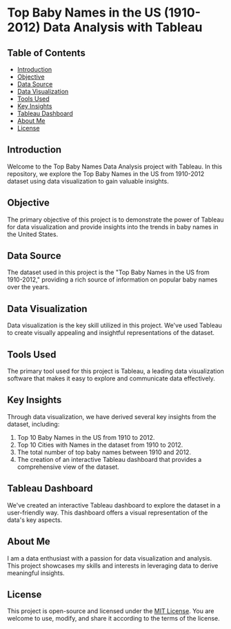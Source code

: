 # Top Baby Names in the US (1910-2012) Data Analysis with Tableau

## Table of Contents
- [Introduction](#introduction)
- [Objective](#objective)
- [Data Source](#data-source)
- [Data Visualization](#data-visualization)
- [Tools Used](#tools-used)
- [Key Insights](#key-insights)
- [Tableau Dashboard](#tableau-dashboard)
- [About Me](#about-me)
- [License](#license)

## Introduction
Welcome to the Top Baby Names Data Analysis project with Tableau. In this repository, we explore the Top Baby Names in the US from 1910-2012 dataset using data visualization to gain valuable insights.

## Objective
The primary objective of this project is to demonstrate the power of Tableau for data visualization and provide insights into the trends in baby names in the United States.

## Data Source
The dataset used in this project is the "Top Baby Names in the US from 1910-2012," providing a rich source of information on popular baby names over the years.

## Data Visualization
Data visualization is the key skill utilized in this project. We've used Tableau to create visually appealing and insightful representations of the dataset.

## Tools Used
The primary tool used for this project is Tableau, a leading data visualization software that makes it easy to explore and communicate data effectively.

## Key Insights
Through data visualization, we have derived several key insights from the dataset, including:

1. Top 10 Baby Names in the US from 1910 to 2012.
2. Top 10 Cities with Names in the dataset from 1910 to 2012.
3. The total number of top baby names between 1910 and 2012.
4. The creation of an interactive Tableau dashboard that provides a comprehensive view of the dataset.

## Tableau Dashboard
We've created an interactive Tableau dashboard to explore the dataset in a user-friendly way. This dashboard offers a visual representation of the data's key aspects.

## About Me
I am a data enthusiast with a passion for data visualization and analysis. This project showcases my skills and interests in leveraging data to derive meaningful insights.

## License
This project is open-source and licensed under the [MIT License](LICENSE). You are welcome to use, modify, and share it according to the terms of the license.
